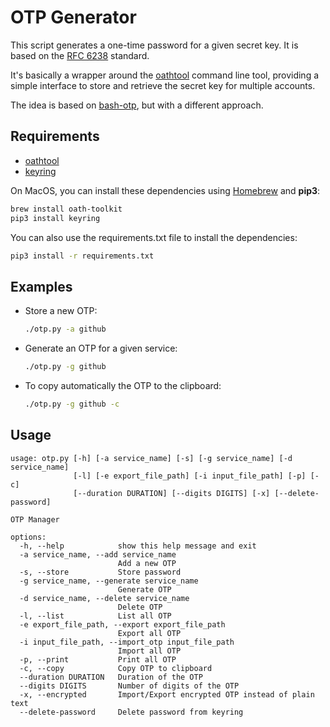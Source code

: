 # OTP Generator

This script generates a one-time password for a given secret key. It is based on the [RFC 6238](https://tools.ietf.org/html/rfc6238) standard.

It's basically a wrapper around the [oathtool](https://www.nongnu.org/oath-toolkit/) command line tool, providing a simple interface to store and retrieve the secret key for multiple accounts.

The idea is based on [bash-otp](https://github.com/poolpog/bash-otp), but with a different approach.

## Requirements

- [oathtool](https://www.nongnu.org/oath-toolkit/)
- [keyring](https://pypi.org/project/keyring/)

On MacOS, you can install these dependencies using [Homebrew](https://brew.sh/) and **pip3**:

```bash
brew install oath-toolkit
pip3 install keyring
```

You can also use the requirements.txt file to install the dependencies:

```bash
pip3 install -r requirements.txt
```

## Examples
* Store a new OTP:
    ```bash
    ./otp.py -a github
    ```
* Generate an OTP for a given service:
    ```bash
    ./otp.py -g github
    ```

* To copy automatically the OTP to the clipboard:
    ```bash
    ./otp.py -g github -c
    ```

## Usage
```
usage: otp.py [-h] [-a service_name] [-s] [-g service_name] [-d service_name]
              [-l] [-e export_file_path] [-i input_file_path] [-p] [-c]
              [--duration DURATION] [--digits DIGITS] [-x] [--delete-password]

OTP Manager

options:
  -h, --help            show this help message and exit
  -a service_name, --add service_name
                        Add a new OTP
  -s, --store           Store password
  -g service_name, --generate service_name
                        Generate OTP
  -d service_name, --delete service_name
                        Delete OTP
  -l, --list            List all OTP
  -e export_file_path, --export export_file_path
                        Export all OTP
  -i input_file_path, --import_otp input_file_path
                        Import all OTP
  -p, --print           Print all OTP
  -c, --copy            Copy OTP to clipboard
  --duration DURATION   Duration of the OTP
  --digits DIGITS       Number of digits of the OTP
  -x, --encrypted       Import/Export encrypted OTP instead of plain text
  --delete-password     Delete password from keyring
```


